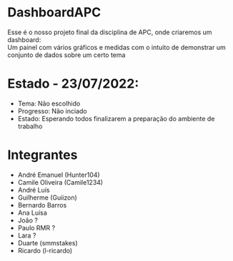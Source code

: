 # DashboardAPC
Esse é o nosso projeto final da disciplina de APC, onde criaremos um dashboard:  
Um painel com vários gráficos e medidas com o intuito de demonstrar um conjunto de dados sobre um certo tema

# Estado - 23/07/2022:
- Tema: Não escolhido
- Progresso: Não inciado
- Estado: Esperando todos finalizarem a preparação do ambiente de trabalho

# Integrantes
- André Emanuel (Hunter104)
- Camile Oliveira (Camile1234)
- André Luís
- Guilherme (Guiizon)
- Bernardo Barros
- Ana Luísa
- João ?
- Paulo RMR ?
- Lara ?
- Duarte (smmstakes)
- Ricardo (l-ricardo)
